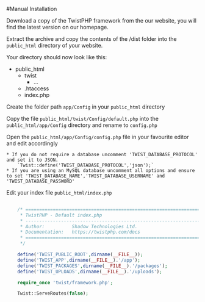 #Manual Installation

Download a copy of the TwistPHP framework from the our website, you will find the latest version on our homepage.

Extract the archive and copy the contents of the /dist folder into the `public_html` directory of your website.

Your directory should now look like this:

* public_html
    * twist
        * ...
    * .htaccess
    * index.php
    
Create the folder path `app/Config` in your `public_html` directory

Copy the file `public_html/twist/Config/default.php` into the `public_html/app/Config` directory and rename to `config.php`

Open the `public_html/app/Config/config.php` file in your favourite editor and edit accordingly

    * If you do not require a database uncomment 'TWIST_DATABASE_PROTOCOL' and set it to JSON.
        `Twist::define('TWIST_DATABASE_PROTOCOL','json');`
    * If you are using an MySQL database uncomment all options and ensure to set 'TWIST_DATABASE_NAME','TWIST_DATABASE_USERNAME' and 'TWIST_DATABASE_PASSWORD'
    
Edit your index file `public_html/index.php`

```php
    
    /* ================================================================================
     * TwistPHP - Default index.php
     * --------------------------------------------------------------------------------
     * Author:          Shadow Technologies Ltd.
     * Documentation:   https://twistphp.com/docs
     * ================================================================================
     */

    define('TWIST_PUBLIC_ROOT',dirname(__FILE__));
    define('TWIST_APP',dirname(__FILE__).'/app');
    define('TWIST_PACKAGES',dirname(__FILE__).'/packages');
    define('TWIST_UPLOADS',dirname(__FILE__).'/uploads');

    require_once 'twist/framework.php';

    Twist::ServeRoutes(false);
   
```